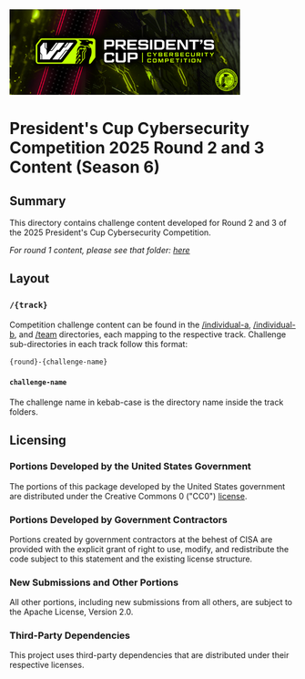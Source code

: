 <img src="pc6-banner.png" height="150px"/>

# President's Cup Cybersecurity Competition 2025 Round 2 and 3 Content (Season 6)

## Summary

This directory contains challenge content developed for Round 2 and 3 of the 2025 President's Cup Cybersecurity Competition.

*For round 1 content, please see that folder: [here](../pc6-round1/)*

## Layout

### `/{track}`

Competition challenge content can be found in the [/individual-a](./individual-a/), [/individual-b](./individual-b/), and [/team](./team/) directories, each mapping to the respective track. Challenge sub-directories in each track follow this format:

```text
{round}-{challenge-name}
```

#### `challenge-name`

The challenge name in kebab-case is the directory name inside the track folders.

## Licensing

### Portions Developed by the United States Government
The portions of this package developed by the United States government are distributed under the Creative Commons 0 ("CC0") [license](LICENSE.md).

### Portions Developed by Government Contractors
Portions created by government contractors at the behest of CISA are provided with the explicit grant of right to use, modify, and redistribute the code subject to this statement and the existing license structure.

### New Submissions and Other Portions
All other portions, including new submissions from all others, are subject to the Apache License, Version 2.0.

### Third-Party Dependencies
This project uses third-party dependencies that are distributed under their respective licenses.
